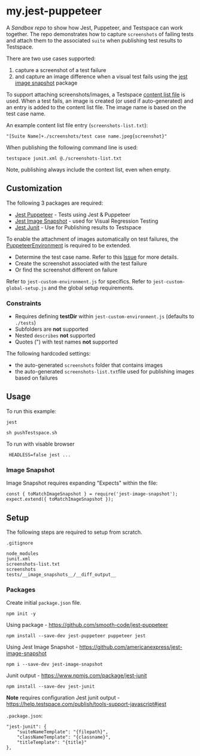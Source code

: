 # my.jest-puppeteer
A *Sandbox repo* to show how Jest, Puppeteer, and Testspace can work together. The repo demonstrates how to capture `screenshots` of failing tests and attach them to the associated `suite` when publishing test results to Testspace.

There are two use cases supported:
  1. capture a screenshot of a test failure
  2. and capture an image difference when a visual test fails using the [jest image snapshot](https://github.com/americanexpress/jest-image-snapshot) package

To support attaching screenshots/images, a Testspace [content list file](https://help.testspace.com/publish/push-data-results#content-list) is used. When a test fails, an image is created (or used if auto-generated) and an entry is added to the content list file. The image name is based on the test case name.

An example content list file entry (`screenshots-list.txt`):

```
"[Suite Name]+./screenshots/test case name.jpeg{screenshot}"
```

When publishing the following command line is used:
```
testspace junit.xml @./screenshots-list.txt
```

Note, publishing always include the context list, even when empty.

## Customization
The following 3 packages are required:
- [Jest Puppeteer](https://github.com/smooth-code/jest-puppeteer) - Tests using Jest & Puppeteer
- [Jest Image Snapshot](https://github.com/americanexpress/jest-image-snapshot) - used for Visual Regression Testing
- [Jest Junit](https://www.npmjs.com/package/jest-junit) - Use for Publishing results to Testspace

To enable the attachment of images automatically on test failures, the [PuppeteerEnvironment](
https://github.com/smooth-code/jest-puppeteer#extend-puppeteerenvironment) is required to be extended.
- Determine the test case name. Refer to this [Issue](https://github.com/facebook/jest/issues/7774) for more details.
- Create the screenshot associated with the test failure
- Or find the screenshot different on failure

Refer to `jest-custom-environment.js` for specifics. Refer to `jest-custom-global-setup.js` and the global setup requirements.


### Constraints

- Requires defining **testDir** within `jest-custom-environment.js` (defaults to `./tests`)
- Subfolders are **not** supported
- Nested `describes` **not** supported
- Quotes (") with test names **not** supported


The following hardcoded settings:
- the auto-generated `screenshots` folder that contains images
- the auto-generated `screenshots-list.txt`file used for publishing images based on failures

## Usage
To run this example:

```
jest
```
```
sh pushTestspace.sh
```

To run with visable browser
```
 HEADLESS=false jest ...
 ```

### Image Snapshot

Image Snapshot requires expanding "Expects" within the file:
```
const { toMatchImageSnapshot } = require('jest-image-snapshot');
expect.extend({ toMatchImageSnapshot });
```

## Setup
The following steps are required to setup from scratch.

`.gitignore`
```
node_modules
junit.xml
screenshots-list.txt
screenshots
tests/__image_snapshots__/__diff_output__
```
### Packages

Create initial `package.json` file.
```
npm init -y
```

Using package - https://github.com/smooth-code/jest-puppeteer
```
npm install --save-dev jest-puppeteer puppeteer jest
```

Using Jest Image Snapshot - https://github.com/americanexpress/jest-image-snapshot
```
npm i --save-dev jest-image-snapshot
```

Junit output - https://www.npmjs.com/package/jest-junit
```
npm install --save-dev jest-junit
```

**Note** requires configuration
Jest junit output - https://help.testspace.com/publish/tools-support-javascript#jest

`.package.json`:
```
"jest-junit": {
    "suiteNameTemplate": "{filepath}",
    "classNameTemplate": "{classname}",
    "titleTemplate": "{title}"
},
```

